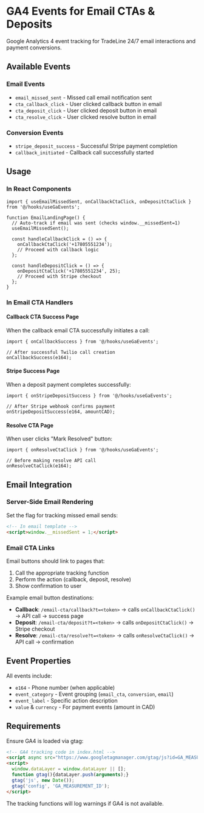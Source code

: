 # GA4 Events for Email CTAs & Deposits

Google Analytics 4 event tracking for TradeLine 24/7 email interactions and payment conversions.

## Available Events

### Email Events
- `email_missed_sent` - Missed call email notification sent
- `cta_callback_click` - User clicked callback button in email  
- `cta_deposit_click` - User clicked deposit button in email
- `cta_resolve_click` - User clicked resolve button in email

### Conversion Events
- `stripe_deposit_success` - Successful Stripe payment completion
- `callback_initiated` - Callback call successfully started

## Usage

### In React Components

```tsx
import { useEmailMissedSent, onCallbackCtaClick, onDepositCtaClick } from '@/hooks/useGaEvents';

function EmailLandingPage() {
  // Auto-track if email was sent (checks window.__missedSent=1)
  useEmailMissedSent();
  
  const handleCallbackClick = () => {
    onCallbackCtaClick('+17805551234');
    // Proceed with callback logic
  };
  
  const handleDepositClick = () => {
    onDepositCtaClick('+17805551234', 25);
    // Proceed with Stripe checkout
  };
}
```

### In Email CTA Handlers

#### Callback CTA Success Page
When the callback email CTA successfully initiates a call:
```tsx
import { onCallbackSuccess } from '@/hooks/useGaEvents';

// After successful Twilio call creation
onCallbackSuccess(e164);
```

#### Stripe Success Page
When a deposit payment completes successfully:
```tsx
import { onStripeDepositSuccess } from '@/hooks/useGaEvents';

// After Stripe webhook confirms payment
onStripeDepositSuccess(e164, amountCAD);
```

#### Resolve CTA Page
When user clicks "Mark Resolved" button:
```tsx
import { onResolveCtaClick } from '@/hooks/useGaEvents';

// Before making resolve API call
onResolveCtaClick(e164);
```

## Email Integration

### Server-Side Email Rendering
Set the flag for tracking missed email sends:
```html
<!-- In email template -->
<script>window.__missedSent = 1;</script>
```

### Email CTA Links
Email buttons should link to pages that:
1. Call the appropriate tracking function
2. Perform the action (callback, deposit, resolve)
3. Show confirmation to user

Example email button destinations:
- **Callback**: `/email-cta/callback?t=<token>` → calls `onCallbackCtaClick()` → API call → success page
- **Deposit**: `/email-cta/deposit?t=<token>` → calls `onDepositCtaClick()` → Stripe checkout
- **Resolve**: `/email-cta/resolve?t=<token>` → calls `onResolveCtaClick()` → API call → confirmation

## Event Properties

All events include:
- `e164` - Phone number (when applicable)
- `event_category` - Event grouping (`email_cta`, `conversion`, `email`)
- `event_label` - Specific action description
- `value` & `currency` - For payment events (amount in CAD)

## Requirements

Ensure GA4 is loaded via gtag:
```html
<!-- GA4 tracking code in index.html -->
<script async src="https://www.googletagmanager.com/gtag/js?id=GA_MEASUREMENT_ID"></script>
<script>
  window.dataLayer = window.dataLayer || [];
  function gtag(){dataLayer.push(arguments);}
  gtag('js', new Date());
  gtag('config', 'GA_MEASUREMENT_ID');
</script>
```

The tracking functions will log warnings if GA4 is not available.